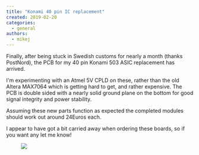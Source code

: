 ```yaml
---
title: "Konami 40 pin IC replacement"
created: 2019-02-20
categories: 
  - general
authors: 
  - mikej
---
```


Finally, after being stuck in Swedish customs for nearly a month (thanks PostNord), the PCB for my 40 pin Konami 503 ASIC replacement has arrived.

I'm experimenting with an Atmel 5V CPLD on these, rather than the old Altera MAX7064 which is getting hard to get, and rather expensive. The PCB is double sided with a nearly solid ground plane on the bottom for good signal integrity and power stability.

Assuming these new parts function as expected the completed modules should work out around 24Euros each.

I appear to have got a bit carried away when ordering these boards, so if you want any let me know!

<figure>

![](@assets/images/post/20190220_204928.jpg)

<!-- <figure> -->